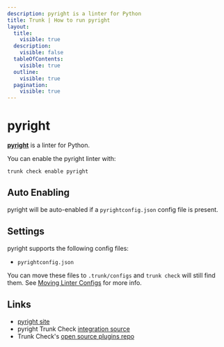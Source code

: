 ```yaml
---
description: pyright is a linter for Python
title: Trunk | How to run pyright
layout:
  title:
    visible: true
  description:
    visible: false
  tableOfContents:
    visible: true
  outline:
    visible: true
  pagination:
    visible: true
---
```


# pyright

[**pyright**](https://github.com/microsoft/pyright) is a linter for Python.

You can enable the pyright linter with:

```shell
trunk check enable pyright
```

## Auto Enabling

pyright will be auto-enabled if a `pyrightconfig.json` config file is present.

## Settings

pyright supports the following config files:
* `pyrightconfig.json`

You can move these files to `.trunk/configs` and `trunk check` will still find them. See [Moving Linter Configs](..#moving-linter-configs) for more info.




## Links

- [pyright site](https://github.com/microsoft/pyright)
- pyright Trunk Check [integration source](https://github.com/trunk-io/plugins/tree/main/linters/pyright)
- Trunk Check's [open source plugins repo](https://github.com/trunk-io/plugins/tree/main)
